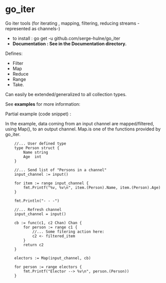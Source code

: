 # go_iter
Go iter tools (for iterating , mapping, filtering, reducing streams -represented as channels-)

- to install : go get -u github.com/serge-hulne/go_iter 
- **Documentation : See in the Documentation directory.**

Defines:

- Filter
- Map
- Reduce
- Range
- Take.

Can easily be extended/generalized to all collection types.

See **examples** for more information:

Partial example (code snippet) :

In the example, data coming from an input channel are mapped/filtered, using Map(), to an output channel.
Map.is one of the functions provided by go_iter.

```
	//... User defined type
	type Person struct {
		Name string
		Age  int
	}
	
	//... Send list of "Persons in a channel"
	input_channel := input()

	for item := range input_channel {
		fmt.Printf("%v, %v\n", item.(Person).Name, item.(Person).Age)
	}

	fmt.Println("- - -")
	
	//... Refresh channel
	input_channel = input()

	cb := func(c1, c2 Chan) Chan {
		for person := range c1 {
			//... Some fitering action here:
			c2 <- filtered_item
		}
		return c2
	}

	electors := Map(input_channel, cb)

	for person := range electors {
		fmt.Printf("Elector --> %v\n", person.(Person))
	}
```


